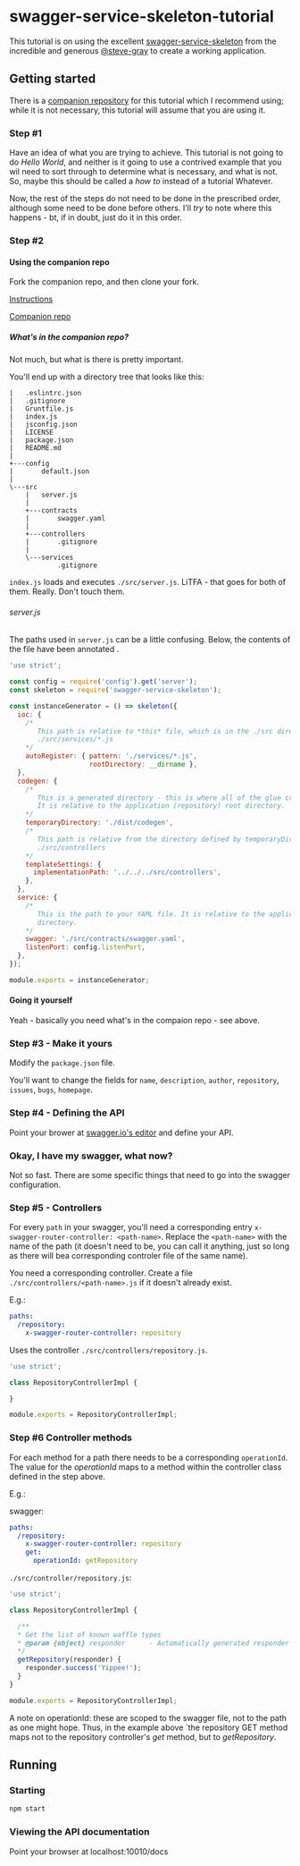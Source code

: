 # swagger-service-skeleton-tutorial

This tutorial is on using the excellent [swagger-service-skeleton](https://github.com/steve-gray/swagger-service-skeleton) from the incredible and generous [@steve-gray](https://github.com/steve-gray) to create a working application. 

## Getting started

There is a [companion repository](https://github.com/fastbean-au/swagger-service-skeleton-starter) for this tutorial which I recommend using; while it is not necessary, this tutorial will assume that you are using it.

### Step #1

Have an idea of what you are trying to achieve. This tutorial is not going to do _Hello World_, and neither is it going to use a contrived example that you wil need to sort through to determine what is necessary, and what is not.  So, maybe this should be called a _how to_ instead of a tutorial Whatever.

Now, the rest of the steps do not need to be done in the prescribed order, although some need to be done before others. I'll _try_ to note where this happens - bt, if in doubt, just do it in this order.

### Step #2

#### Using the companion repo

Fork the companion repo, and then clone your fork.

[Instructions](https://help.github.com/articles/fork-a-repo/)

[Companion repo](https://github.com/fastbean-au/swagger-service-skeleton-starter)

##### What's in the companion repo?

Not much, but what is there is pretty important.

You'll end up with a directory tree that looks like this:

```
|   .eslintrc.json
|   .gitignore
|   Gruntfile.js
|   index.js
|   jsconfig.json
|   LICENSE
|   package.json
|   README.md
|
+---config
|       default.json
|
\---src
    |   server.js
    |
    +---contracts
    |       swagger.yaml
    |
    +---controllers
    |       .gitignore
    |
    \---services
            .gitignore
```

`index.js` loads and executes `./src/server.js`. LiTFA - that goes for both of them. Really.  Don't touch them.

###### server.js

The paths used in `server.js` can be a little confusing.  Below, the contents of the file have been annotated .

```javascript
'use strict';

const config = require('config').get('server');
const skeleton = require('swagger-service-skeleton');

const instanceGenerator = () => skeleton({
  ioc: {
    /*
       This path is relative to *this* file, which is in the ./src directory, thus it is:
       ./src/services/*.js
    */
    autoRegister: { pattern: './services/*.js',
                    rootDirectory: __dirname },
  },
  codegen: {
    /*
       This is a generated directory - this is where all of the glue created by the skeleton lives.
       It is relative to the application (repository) root directory.
    */
    temporaryDirectory: './dist/codegen',
    /*
       This path is relative from the directory defined by temporaryDirectory, which resolves to:
       ./src/controllers
    */
    templateSettings: {
      implementationPath: '../../../src/controllers',
    },
  },
  service: {
    /*
       This is the path to your YAML file. It is relative to the application (repository) root 
       directory.
    */
    swagger: './src/contracts/swagger.yaml',
    listenPort: config.listenPort,
  },
});

module.exports = instanceGenerator;
```

#### Going it yourself 

Yeah - basically you need what's in the compaion repo - see above.

### Step #3 - Make it yours

Modify the `package.json` file.

You'll want to change the fields for `name`, `description`, `author`, `repository`, `issues`, `bugs`, `homepage`.

### Step #4 - Defining the API

Point your brower at [swagger.io's editor](editor.swagger.io) and define your API.

### Okay, I have my swagger, what now?

Not so fast. There are some specific things that need to go into the swagger configuration.

### Step #5 - Controllers

For every `path` in your swagger, you'll need a corresponding entry `x-swagger-router-controller: <path-name>`.  Replace the `<path-name>` with the name of the path (it doesn't need to be, you can call it anything, just so long as there will bea corresponding controler file of the same name).

You need a corresponding controller.  Create a file `./src/controllers/<path-name>.js` if it doesn't already exist.

E.g.:

```yaml
paths:
  /repository:
    x-swagger-router-controller: repository
```

Uses the controller `./src/controllers/repository.js`.

```javascript
'use strict';

class RepositoryControllerImpl {

}

module.exports = RepositoryControllerImpl;
```

### Step #6 Controller methods

For each method for a path there needs to be a corresponding `operationId`.  The value for the _operationId_ maps to a method within the controller class defined in the step above.

E.g.:

swagger:
```yaml
paths:
  /repository:
    x-swagger-router-controller: repository
    get:
      operationId: getRepository
```

`./src/controller/repository.js`:
```javascript
'use strict';

class RepositoryControllerImpl {

  /**
  * Get the list of known waffle types
  * @param {object} responder      - Automatically generated responder object
  */
  getRepository(responder) {
    responder.success('Yippee!');
  }
}

module.exports = RepositoryControllerImpl;
```

A note on operationId: these are scoped to the swagger file, not to the path as one might hope.  Thus, in the example above `the repository GET method maps not to the repository controller's _get_ method, but to _getRepository_.

## Running

### Starting

```bash
npm start
```

### Viewing the API documentation

Point your browser at localhost:10010/docs
